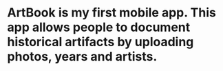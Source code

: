 # ArtBook is my first mobile app. This app allows people to document historical artifacts by uploading photos, years and artists.
